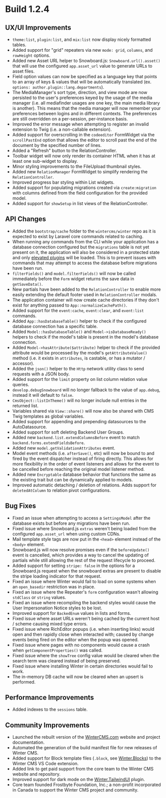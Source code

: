 # Build 1.2.4

## UX/UI Improvements
- `theme:list`, `plugin:list`, and `mix:list` now display nicely formatted tables.
- Added support for "grid" repeaters via new `mode: grid`, `columns`, and `rowHeight` options.
- Added new Asset URL helper to Snowboard.js: `Snowboard.url().asset()` that will use the configured `app.asset_url` value to generate URLs to asset files.
- Field option values can now be specified as a language key that points to an array of keys & values that will be automatically translated (ex. `options: author.plugin::lang.departments`).
- The MediaManager's sort type, direction, and view mode are now persisted to the user's preferences keyed by the usage of the media manager (i.e. all mediafinder usages are one key, the main media library is another). This means that the media manager will now remember your preferences between logins and in different contexts. The preferences are still overridden on a per-session, per-instance basis.
- Improved the error message when attempting to register an invalid extension to Twig (i.e. a non-callable extension).
- Added support for overscrolling in the `codeeditor` FormWidget via the `scrollPastEnd` option that allows the editor to scroll past the end of the document by the specified number of lines.
- Added a "Refresh" button to the RelationController.
- Toolbar widget will now only render its container HTML when it has at least one sub-widget to display.
- Minor styling improvements to the FileUpload thumbnail styles.
- Added new `RelationManager` FormWidget to simplify rendering the `RelationController`.
- Improved progress bar styling within List widgets.
- Added support for populating migrations created via `create:migration` with columns defined from the field configuration for the provided model.
- Added support for `showSetup` in list views of the RelationController.

## API Changes
- Added the `bootstrap/cache` folder to the `wintercms/winter` repo as it is expected to exist by Laravel core commands related to caching.
- When running any commands from the CLI while your application has a database connection configured but the `migrations` table is not yet present on it, the application will also be considered in a protected state and only [elevated plugins](https://wintercms.com/docs/v1.2/docs/plugin/registration#elevated-permissions) will be loaded. This is to prevent issues with commands that may attempt to access the database before migrations have been run.
- `filterFields()` and `model.filterFields()` will now be called immediately before the `Form` widget returns the save data in `getSaveData()`.
- New partials have been added to the `RelationController` to enable more easily extending the default footer used in `RelationController` modals.
- The application container will now create cache directories if they don't exist for anything passed to `App::normalizeCachePath()`.
- Added support for the `event:cache`, `event:clear`, and `event:list` commands.
- Added `App::hasDatabaseTable()` helper to check if the configured database connection has a specific table.
- Added `Model::hasDatabaseTable()` and `Model->isDatabaseReady()` helpers to check if the model's table is present in the model's database connection.
- Added `Model->hasAttribute($attribute)` helper to check if the provided attribute would be processed by the model's `getAttributeValue()` method (i.e. it exists in `attributes`, is castable, or has a mutator / accessor).
- Added the `json()` helper to the `Http` network utility class to send requests with a JSON body.
- Added support for the `limit` property on list column relation value queries.
- `develop.debugSnowboard` will no longer fallback to the value of `app.debug`, instead it will default to `false`.
- `CmsObject::listInTheme()` will no longer include null entries in the returned list.
- Variables shared via `View::share()` will now also be shared with CMS Twig templates as global variables.
- Added support for appending and prepending datasources to the AutoDatasource.
- Added support for soft deleting Backend User Groups.
- Added new `backend.list.extendColumnsBefore` event to match `backend.forms.extendFieldsBefore`.
- Added new `model.getValidationAttributes` event.
- Model event methods (i.e. `afterSave()`, etc) will now be bound to and fired by the event dispatcher instead of firing directly. This allows for more flexibility in the order of event listeners and allows for the event to be cancelled before reaching the original model listener method.
- Added new `Encryptable` database behavior that functions the same as the existing trait but can be dynamically applied to models.
- Improved automatic detaching / deletion of relations. Adds support for `deletedAtColumn` to relation pivot configurations.

## Bug Fixes
- Fixed an issue when attempting to access a `SettingsModel` after the database exists but before any migrations have been run.
- Fixed issue where Snowboard.js `extras` weren't being loaded from the configured `app.asset_url` when using custom CDNs.
- Mail template style tags are now put in the `<head>` element instead of the `<body>` element.
- Snowboard.js will now resolve promises even if the `beforeUpdate()` event is cancelled, which provides a way to cancel the updating of partials while still allowing the rest of the request lifecycle to proceed.
- Added support for setting `stripe: false` in the options for a Snowboard.js request when the snowboard extras are present to disable the stripe loading indicator for that request.
- Fixed an issue where Winter would fail to load on some systems when an `open_basedir` restriction was in place.
- Fixed an issue where the Repeater's `form` configuration wasn't allowing `stdClass` or `string` values.
- Fixed an issue where recompiling the backend styles would cause the User Impersonation Notice styles to be lost.
- Improved support for `BackedEnum` values in lists and forms.
- Fixed issue where asset URLs weren't being cached by the current host / scheme causing mixed type errors.
- Fixed issue where RichEditor popups (i.e. when inserting links) would open and then rapidly close when interacted with; caused by change events being fired on the editor when the popup was opened.
- Fixed issue where pages with no components would cause a crash when `getComponentProperties()` was called.
- Fixed issue where the `showTree` config value would be cleared when the search term was cleared instead of being preserved.
- Fixed issue where installing Winter in certain directories would fail to work.
- The in-memory DB cache will now be cleared when an upsert is performed.

## Performance Improvements
- Added indexes to the `sessions` table.

## Community Improvements
- Launched the rebuilt version of the [WinterCMS.com](https://wintercms.com) website and project documentation.
- Automated the generation of the build manifest file for new releases of Winter CMS.
- Added support for Block template files (`.block`, see [Winter.Blocks](https://github.com/wintercms/wn-blocks-plugin)) to the Winter CMS VS Code extension.
- Added link to get paid support from the core team to the Winter CMS website and repository.
- Improved support for dark mode on the [Winter.TailwindUI](https://github.com/wintercms/wn-tailwindui-plugin) plugin.
- Core team founded Frostbyte Foundation, Inc.; a non-profit incorporated in Canada to support the Winter CMS project and community.

